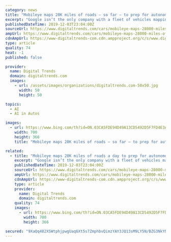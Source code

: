 ```yaml
---
category: news
title: "Mobileye maps 28K miles of roads — so far — to prep for autonomous cars"
excerpt: "Google isn’t the only company with a fleet of vehicles mapping public roads. Mobileye — the Intel-owned developer of cameras and imaging software for self-driving cars and driver-assist systems — has inked a deal with the city of Barcelona to map streets in preparation for autonomous cars, as well as to improve urban infrastructure."
publishedDateTime: 2019-12-03T23:04:00Z
sourceUrl: https://www.digitaltrends.com/cars/mobileye-maps-28000-miles-of-spanish-roads-per-day-to-prep-for-self-driving-cars/
ampUrl: https://www.digitaltrends.com/cars/mobileye-maps-28000-miles-of-spanish-roads-per-day-to-prep-for-self-driving-cars/?amp
cdnAmpUrl: https://www-digitaltrends-com.cdn.ampproject.org/c/s/www.digitaltrends.com/cars/mobileye-maps-28000-miles-of-spanish-roads-per-day-to-prep-for-self-driving-cars/?amp
type: article
quality: 74
heat: -1
published: false

provider:
  name: Digital Trends
  domain: digitaltrends.com
  images:
    - url: /assets/images/organizations/digitaltrends.com-50x50.jpg
      width: 50
      height: 50

topics:
  - AI
  - AI in Autos

images:
  - url: https://www.bing.com/th?id=ON.03CA5FDE94D49A13CD5492D5F7FD4E3A
    width: 700
    height: 366
    title: "Mobileye maps 28K miles of roads — so far — to prep for autonomous cars"

related:
  - title: "Mobileye maps 28K miles of roads a day to prep for autonomous cars"
    excerpt: "Google isn’t the only company with a fleet of vehicles mapping public roads. Mobileye — the Intel-owned developer of cameras and imaging software for self-driving cars and driver-assist systems — has inked a deal with the city of Barcelona to map streets in preparation for autonomous cars, as well as to improve urban infrastructure."
    publishedDateTime: 2019-12-03T23:04:00Z
    sourceUrl: https://www.digitaltrends.com/cars/mobileye-maps-28000-miles-of-spanish-roads-per-day-to-prep-for-self-driving-cars/
    ampUrl: https://www.digitaltrends.com/cars/mobileye-maps-28000-miles-of-spanish-roads-per-day-to-prep-for-self-driving-cars/?amp
    cdnAmpUrl: https://www-digitaltrends-com.cdn.ampproject.org/c/s/www.digitaltrends.com/cars/mobileye-maps-28000-miles-of-spanish-roads-per-day-to-prep-for-self-driving-cars/?amp
    type: article
    provider:
      name: Digital Trends
      domain: digitaltrends.com
    quality: 74
    images:
      - url: https://www.bing.com/th?id=ON.03CA5FDE94D49A13CD5492D5F7FD4E3A
        width: 700
        height: 366

secured: "9XaQq482XSWtphjpwgUaq6Xt5s7ZmphbvQimzYAY3JQ13sM9LY5N/BZG3NkYNn9Wm2I1YKCpBnuvrxEr5GHIRoKram0p1UFsE/02Gy3dvu7gDvwrVuqwn5UUAAIbVukn/A7VAqDSfMwUojw701pHE7S++v1iCUh/y3ZYBsL0w/3P0HLxj3FGsZtsD2p69NRWJ4+gwZaxUlLSd7F9Klw+2m2C3BceZGDXoSnd295yNhKUWpE/phRKaDPrCaHkt7k+t0CYtAIFHp/nzn7axetfng==;47enBMTW2utlBu9xC+sTcQ=="
---
```


